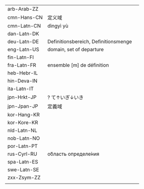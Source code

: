 | | | |
|-|-|-|
| arb-Arab-ZZ |  |  |
| cmn-Hans-CN | 定义域 |  |
| cmn-Latn-CN | dìngyì yù |  |
| dan-Latn-DK |  |  |
| deu-Latn-DE | Definitionsbereich, Definitionsmenge |  |
| eng-Latn-US | domain, set of departure |  |
| fin-Latn-FI |  |  |
| fra-Latn-FR | ensemble [m] de définition |  |
| heb-Hebr-IL |  |  |
| hin-Deva-IN |  |  |
| ita-Latn-IT |  |  |
| jpn-Hrkt-JP | ? て↑いぎ↓いき |  |
| jpn-Jpan-JP | 定義域 |  |
| kor-Hang-KR |  |  |
| kor-Kore-KR |  |  |
| nld-Latn-NL |  |  |
| nob-Latn-NO |  |  |
| por-Latn-PT |  |  |
| rus-Cyrl-RU | о́бласть определе́ния |  |
| spa-Latn-ES |  |  |
| swe-Latn-SE |  |  |
| zxx-Zsym-ZZ |  |  |
|  |  |  |
